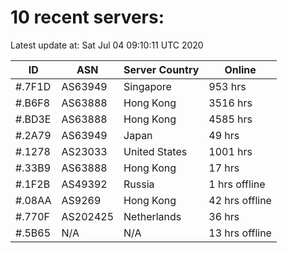 # 10 recent servers:

Latest update at: Sat Jul 04 09:10:11 UTC 2020

| ID | ASN | Server Country | Online |
| -- | --- | -------------- | ------ |
| #.7F1D | AS63949 | Singapore | 953 hrs |
| #.B6F8 | AS63888 | Hong Kong | 3516 hrs |
| #.BD3E | AS63888 | Hong Kong | 4585 hrs |
| #.2A79 | AS63949 | Japan | 49 hrs |
| #.1278 | AS23033 | United States | 1001 hrs |
| #.33B9 | AS63888 | Hong Kong | 17 hrs |
| #.1F2B | AS49392 | Russia | 1 hrs offline |
| #.08AA | AS9269 | Hong Kong | 42 hrs offline |
| #.770F | AS202425 | Netherlands | 36 hrs |
| #.5B65 | N/A | N/A | 13 hrs offline |

